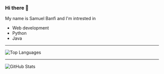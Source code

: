 ### Hi there 👋

My name is Samuel Banfi and I'm intrested in
- Web development
- Python
- Java

<hr>

![Top Languages](https://github-readme-stats.vercel.app/api/top-langs/?username=samuelbanfi&theme=tokyonight&layout=compact&hide_border=true&border_radius=25&custom_title=Top%20Languages&langs_count=10)

<hr>

![GitHub Stats](https://github-readme-stats.vercel.app/api?username=samuelbanfi&theme=tokyonight&hide_border=true&border_radius=25&count_private=true&include_all_commits=true&show_icons=true&custom_title=My%20Activity)

<!--
**SamuelBanfi/SamuelBanfi** is a ✨ _special_ ✨ repository because its `README.md` (this file) appears on your GitHub profile.

Here are some ideas to get you started:

- 🔭 I’m currently working on ...
- 🌱 I’m currently learning ...
- 👯 I’m looking to collaborate on ...
- 🤔 I’m looking for help with ...
- 💬 Ask me about ...
- 📫 How to reach me: ...
- 😄 Pronouns: ...
- ⚡ Fun fact: ...
-->
